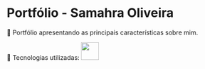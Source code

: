 # Portfólio - Samahra Oliveira

📝 Portfólio apresentando as principais características sobre mim.

🔧 Tecnologias utilizadas: 
<img src="https://cdn.jsdelivr.net/gh/devicons/devicon/icons/javascript/javascript-original.svg" width="40" height="40" />

